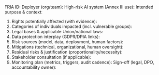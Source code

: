 FRIA ID:
Deployer (org/team):
High-risk AI system (Annex III use):
Intended purpose & context:

1) Rights potentially affected (with evidence):
2) Categories of individuals impacted (incl. vulnerable groups):
3) Legal bases & applicable Union/national laws:
4) Data protection interplay (GDPR/DPIA links):
5) Risk sources (model, data, deployment, human factors):
6) Mitigations (technical, organizational, human oversight):
7) Residual risks & justification (proportionality/necessity):
8) Stakeholder consultation (if applicable):
9) Monitoring plan (metrics, triggers, audit cadence):
Sign-off (legal, DPO, accountability owner):
